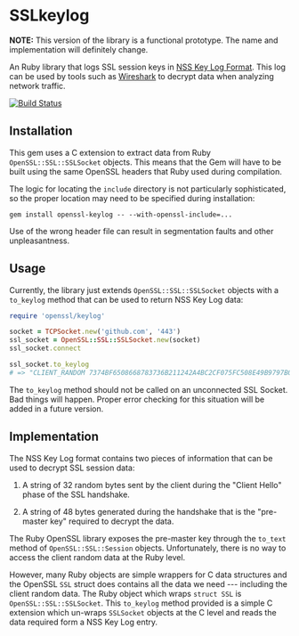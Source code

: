 SSLkeylog
=========

**NOTE:** This version of the library is a functional prototype. The name and implementation will definitely change.

An Ruby library that logs SSL session keys in [NSS Key Log Format][nss-format]. This log can be used by tools such as [Wireshark][wireshark] to decrypt data when analyzing network traffic.

[![Build Status](https://travis-ci.org/Sharpie/sslkeylog.svg?branch=master)](https://travis-ci.org/Sharpie/sslkeylog)

  [nss-format]: https://developer.mozilla.org/en-US/docs/Mozilla/Projects/NSS/Key_Log_Format

  [wireshark]:https://wiki.wireshark.org/SSL#Using_the_.28Pre.29-Master-Secret


## Installation

This gem uses a C extension to extract data from Ruby `OpenSSL::SSL::SSLSocket` objects. This means that the Gem will have to be built using the same OpenSSL headers that Ruby used during compilation.

The logic for locating the `include` directory is not particularly sophisticated, so the proper location may need to be specified during installation:

    gem install openssl-keylog -- --with-openssl-include=...

Use of the wrong header file can result in segmentation faults and other unpleasantness.


## Usage

Currently, the library just extends `OpenSSL::SSL::SSLSocket` objects with a `to_keylog` method that can be used to return NSS Key Log data:

```ruby
require 'openssl/keylog'

socket = TCPSocket.new('github.com', '443')
ssl_socket = OpenSSL::SSL::SSLSocket.new(socket)
ssl_socket.connect

ssl_socket.to_keylog
# => "CLIENT_RANDOM 7374BF6508668783736B211242A4BC2CF075FC508E49B9797B038D6357370A10 C5BB2BDFEF788E7BB6ED0A37962BEEB140AC7F33DEF0E344F576D18305AF5A6C0121E069F1FF4CE4424530A83D443EFD\n"
```

The `to_keylog` method should not be called on an unconnected SSL Socket. Bad things will happen. Proper error checking for this situation will be added in a future version.


## Implementation

The NSS Key Log format contains two pieces of information that can be used to decrypt SSL session data:

  1. A string of 32 random bytes sent by the client during the "Client Hello" phase of the SSL handshake.

  2. A string of 48 bytes generated during the handshake that is the "pre-master key" required to decrypt the data.

The Ruby OpenSSL library exposes the pre-master key through the `to_text` method of  `OpenSSL::SSL::Session` objects. Unfortunately, there is no way to access the client random data at the Ruby level.

However, many Ruby objects are simple wrappers for C data structures and the OpenSSL `SSL` struct does contains all the data we need --- including the client random data. The Ruby object which wraps `struct SSL` is `OpenSSL::SSL::SSLSocket`. This `to_keylog` method provided is a simple C extension which un-wraps `SSLSocket` objects at the C level and reads the data required form a NSS Key Log entry.
